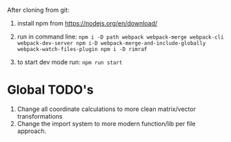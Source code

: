 After cloning from git:
1) install npm from https://nodejs.org/en/download/ 

2) run in command line:
`npm i -D path webpack webpack-merge webpack-cli webpack-dev-server
npm i-D webpack-merge-and-include-globally webpack-watch-files-plugin
npm i -D rimraf`
3) to start dev mode run:
`npm run start`

# **Global TODO's**

1) Change all coordinate calculations to more clean matrix/vector transformations
2) Change the import system to more modern function/lib per file approach.

